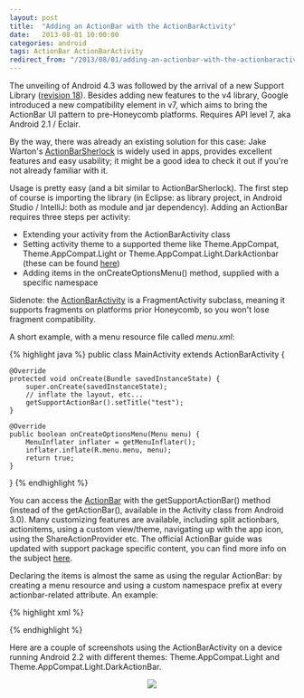```yaml
---
layout: post
title:  "Adding an ActionBar with the ActionBarActivity"
date:   2013-08-01 10:00:00
categories: android
tags: ActionBar ActionBarActivity
redirect_from: "/2013/08/01/adding-an-actionbar-with-the-actionbaractivity/"
---
```

The unveiling of Android 4.3 was followed by the arrival of a new Support Library ([revision 18](http://developer.android.com/tools/support-library/index.html)). Besides adding new features to the v4 library, Google introduced a new compatibility element in v7, which aims to bring the ActionBar UI pattern to pre-Honeycomb platforms. Requires API level 7, aka Android 2.1 / Eclair.

<!-- more -->

By the way, there was already an existing solution for this case: Jake Warton's [ActionBarSherlock](http://actionbarsherlock.com/) is widely used in apps, provides excellent features and easy usability; it might be a good idea to check it out if you're not already familiar with it.

Usage is pretty easy (and a bit similar to ActionBarSherlock). The first step of course is importing the library (in Eclipse: as library project, in Android Studio / IntelliJ: both as module and jar dependency). Adding an ActionBar requires three steps per activity:

*   Extending your activity from the ActionBarActivity class
*   Setting activity theme to a supported theme like Theme.AppCompat, Theme.AppCompat.Light or Theme.AppCompat.Light.DarkActionbar (these can be found [here](http://developer.android.com/reference/android/support/v7/appcompat/R.style.html))
*   Adding items in the onCreateOptionsMenu() method, supplied with a specific namespace

Sidenote: the [ActionBarActivity](http://developer.android.com/reference/android/support/v7/app/ActionBarActivity.html) is a FragmentActivity subclass, meaning it supports fragments on platforms prior Honeycomb, so you won't lose fragment compatibility.

A short example, with a menu resource file called _menu.xml_:

{% highlight java %}
public class MainActivity extends ActionBarActivity {

    @Override
    protected void onCreate(Bundle savedInstanceState) {
        super.onCreate(savedInstanceState);
        // inflate the layout, etc...
        getSupportActionBar().setTitle("test");
    }

    @Override
    public boolean onCreateOptionsMenu(Menu menu) {
        MenuInflater inflater = getMenuInflater();
        inflater.inflate(R.menu.menu, menu);
        return true;
    }
}
{% endhighlight %}

You can access the [ActionBar](http://developer.android.com/reference/android/support/v7/app/ActionBar.html) with the getSupportActionBar() method (instead of the getActionBar(), available in the Activity class from Android 3.0). Many customizing features are available, including split actionbars, actionitems, using a custom view/theme, navigating up with the app icon, using the ShareActionProvider etc. The official ActionBar guide was updated with support package specific content, you can find more info on the subject [here](http://developer.android.com/guide/topics/ui/actionbar.html).

Declaring the items is almost the same as using the regular ActionBar: by creating a menu resource and using a custom namespace prefix at every actionbar-related attribute. An example:

{% highlight xml %}
<?xml version="1.0" encoding="utf-8"?>
<menu xmlns:android="http://schemas.android.com/apk/res/android"
      xmlns:yourapp="http://schemas.android.com/apk/res-auto">
    <item android:id="@+id/menu_item_1"
          yourapp:showAsAction="always"
          android:icon="@drawable/ic_launcher"
          android:title="@string/menu_item_1" />
</menu>
{% endhighlight %}

Here are a couple of screenshots using the ActionBarActivity on a device running Android 2.2 with different themes: Theme.AppCompat.Light and Theme.AppCompat.Light.DarkActionBar.

<p  align="center">
	<img src="http://localhost:4000/img/post/actionbar_support.png"/>
</p>